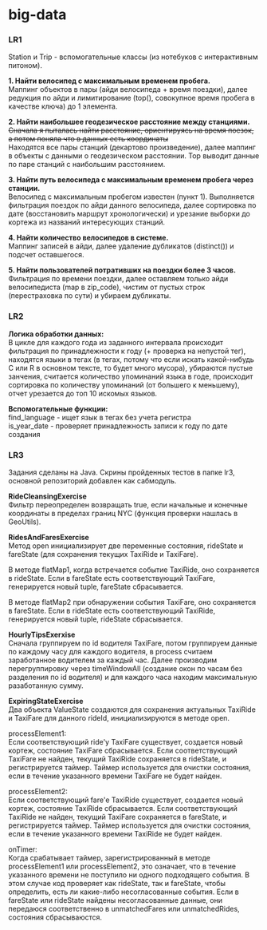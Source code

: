 # big-data

### LR1  
Station и Trip - вспомогательные классы (из нотебуков с 
интерактивным питоном).  

**1. Найти велосипед с максимальным временем пробега.**  
Маппинг объектов в пары (айди велосипеда + время поездки),
далее редукция по айди и лимитирование (top(),
совокупное время пробега в качестве ключа) до 1 элемента.


**2. Найти наибольшее геодезическое расстояние между станциями.**  
~~Сначала я пыталась найти расстояние, ориентируясь на время
поезок, а потом поняла что в данных есть координаты~~  
Находятся все пары станций (декартово произведение),
далее маппинг в объекты с данными о геодезическом 
расстоянии. Top выводит данные по паре станций с наибольшим
расстоянием.

**3. Найти путь велосипеда с максимальным временем пробега через станции.**  
Велосипед с максимальным пробегом известен (пункт 1).
Выполняется фильтрация поездок по айди данного
велосипеда, далее сортировка по дате (восстановить маршрут
хронологически) и урезание выборки до кортежа
из названий интересующих станций.

**4. Найти количество велосипедов в системе.**  
Маппинг записей в айди, далее удаление дубликатов
(distinct()) и подсчет оставшегося.

**5. Найти пользователей потративших на поездки более 3 часов.**  
Фильтрация по времени поездки, далее оставляем только 
айди велосипедиста (map в zip_code), чистим от
пустых строк (перестраховка по сути) и убираем дубликаты.

### LR2
**Логика обработки данных:**  
В цикле для каждого года из заданного интервала
происходит фильтрация по принадлежности к году (+ проверка
на непустой тег), находятся языки в тегах (в тегах,
потому что если искать какой-нибудь C или R в
основном тексте, то будет много мусора), убираются
пустые занчения, считается количество упоминаний
языка в годе, происходит сортировка по количеству 
упоминаний (от большего к меньшему), отчет
урезается до топ 10 искомых языков.  

**Вспомогательные функции:**  
find_language - ищет язык в тегах без учета регистра     
is_year_date - проверяет принадлежность записи к году по дате создания  

### LR3  
Задания сделаны на Java. Скрины пройденных тестов
в папке lr3, основной репозиторий добавлен как
сабмодуль.

**RideCleansingExercise**  
Фильтр переопределен возвращать true, если
начальные и конечные координаты в пределах
границ NYC (функция проверки нашлась в GeoUtils).  

**RidesAndFaresExercise**  
Метод open инициализирует две переменные состояния, 
rideState и fareState (для сохранения текущих
TaxiRide и TaxiFare).  

В методе flatMap1, когда встречается событие TaxiRide, 
оно сохраняется в rideState. Если в fareState
есть соответствующий TaxiFare, генерируется 
новый tuple, fareState сбрасывается.  

В методе flatMap2 при обнаружении события 
TaxiFare, оно сохраняется в fareState. Если в rideState 
есть соответствующий TaxiRide, генерируется
новый tuple, rideState сбрасывается.  

**HourlyTipsExerxise**  
Сначала группируем по id водителя TaxiFare,
потом группируем данные по каждому часу 
для каждого водителя, в process считаем заработанное 
водителем за каждый час. Далее производим 
перегруппировку через timeWindowAll (создание окон
по часам без разделения по id водителя) и
для каждого часа находим максимальную 
разаботанную сумму.

**ExpiringStateExercise**  
Два объекта ValueState создаются для сохранения 
актуальных TaxiRide и TaxiFare для данного rideId,
инициализируются в методе open.

processElement1:  
Если соответствующий ride'y TaxiFare существует,
создается новый кортеж, состояние TaxiFare сбрасывается.
Если соответствующий TaxiFare не найден, 
текущий TaxiRide сохраняется в rideState, и 
регистрируется таймер. 
Таймер используется для очистки состояния, 
если в течение указанного времени TaxiFare 
не будет найден.

processElement2:  
Если соответствующий fare'e TaxiRide существует,
создается новый кортеж, состояние TaxiRide сбрасывается.
Если соответствующий TaxiRide не найден,
текущий TaxiFare сохраняется в fareState, и
регистрируется таймер.
Таймер используется для очистки состояния,
если в течение указанного времени TaxiRide
не будет найден.

onTimer:  
Когда срабатывает таймер, зарегистрированный в методе
processElement1 или processElement2, это означает, 
что в течение указанного времени не поступило ни 
одного подходящего события.
В этом случае код проверяет как rideState, так и 
fareState, чтобы определить, есть ли какие-либо 
несогласованные события.
Если в fareState или rideState найдены несогласованные 
данные, они передаюся соответственно в 
unmatchedFares или unmatchedRides, состояния сбрасываюстся.